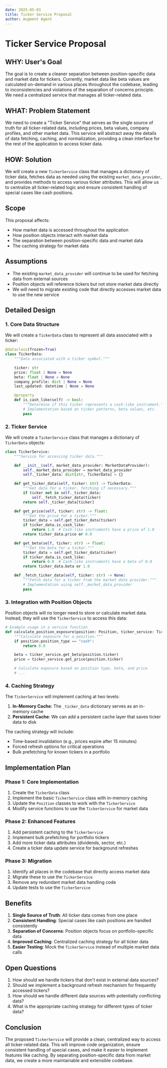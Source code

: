 ```yaml
---
date: 2025-05-03
title: Ticker Service Proposal
author: Augment Agent
---
```


# Ticker Service Proposal

## WHY: User's Goal

The goal is to create a cleaner separation between position-specific data and market data for tickers. Currently, market data like beta values are calculated on-demand in various places throughout the codebase, leading to inconsistencies and violations of the separation of concerns principle. We need a centralized service that manages all ticker-related data.

## WHAT: Problem Statement

We need to create a "Ticker Service" that serves as the single source of truth for all ticker-related data, including prices, beta values, company profiles, and other market data. This service will abstract away the details of data fetching, caching, and normalization, providing a clean interface for the rest of the application to access ticker data.

## HOW: Solution

We will create a new `TickerService` class that manages a dictionary of ticker data, fetches data as needed using the existing `market_data_provider`, and provides methods to access various ticker attributes. This will allow us to centralize all ticker-related logic and ensure consistent handling of special cases like cash positions.

## Scope

This proposal affects:
- How market data is accessed throughout the application
- How position objects interact with market data
- The separation between position-specific data and market data
- The caching strategy for market data

## Assumptions

- The existing `market_data_provider` will continue to be used for fetching data from external sources
- Position objects will reference tickers but not store market data directly
- We will need to migrate existing code that directly accesses market data to use the new service

## Detailed Design

### 1. Core Data Structure

We will create a `TickerData` class to represent all data associated with a ticker:

```python
@dataclass(frozen=True)
class TickerData:
    """Data associated with a ticker symbol."""

    ticker: str
    price: float | None = None
    beta: float | None = None
    company_profile: dict | None = None
    last_updated: datetime | None = None

    @property
    def is_cash_like(self) -> bool:
        """Determine if this ticker represents a cash-like instrument."""
        # Implementation based on ticker patterns, beta values, etc.
        pass
```

### 2. Ticker Service

We will create a `TickerService` class that manages a dictionary of `TickerData` objects:

```python
class TickerService:
    """Service for accessing ticker data."""

    def __init__(self, market_data_provider: MarketDataProvider):
        self._market_data_provider = market_data_provider
        self._ticker_data: dict[str, TickerData] = {}

    def get_ticker_data(self, ticker: str) -> TickerData:
        """Get data for a ticker, fetching if necessary."""
        if ticker not in self._ticker_data:
            self._fetch_ticker_data(ticker)
        return self._ticker_data[ticker]

    def get_price(self, ticker: str) -> float:
        """Get the price for a ticker."""
        ticker_data = self.get_ticker_data(ticker)
        if ticker_data.is_cash_like:
            return 1.0  # Cash-like instruments have a price of 1.0
        return ticker_data.price or 0.0

    def get_beta(self, ticker: str) -> float:
        """Get the beta for a ticker."""
        ticker_data = self.get_ticker_data(ticker)
        if ticker_data.is_cash_like:
            return 0.0  # Cash-like instruments have a beta of 0.0
        return ticker_data.beta or 1.0

    def _fetch_ticker_data(self, ticker: str) -> None:
        """Fetch data for a ticker from the market data provider."""
        # Implementation using self._market_data_provider
        pass
```

### 3. Integration with Position Objects

Position objects will no longer need to store or calculate market data. Instead, they will use the `TickerService` to access this data:

```python
# Example usage in a service function
def calculate_position_exposure(position: Position, ticker_service: TickerService) -> float:
    """Calculate exposure for a position."""
    if position.position_type == "cash":
        return 0.0

    beta = ticker_service.get_beta(position.ticker)
    price = ticker_service.get_price(position.ticker)

    # Calculate exposure based on position type, beta, and price
    # ...
```

### 4. Caching Strategy

The `TickerService` will implement caching at two levels:

1. **In-Memory Cache**: The `_ticker_data` dictionary serves as an in-memory cache
2. **Persistent Cache**: We can add a persistent cache layer that saves ticker data to disk

The caching strategy will include:
- Time-based invalidation (e.g., prices expire after 15 minutes)
- Forced refresh options for critical operations
- Bulk prefetching for known tickers in a portfolio

## Implementation Plan

### Phase 1: Core Implementation

1. Create the `TickerData` class
2. Implement the basic `TickerService` class with in-memory caching
3. Update the `Position` classes to work with the `TickerService`
4. Modify service functions to use the `TickerService` for market data

### Phase 2: Enhanced Features

1. Add persistent caching to the `TickerService`
2. Implement bulk prefetching for portfolio tickers
3. Add more ticker data attributes (dividends, sector, etc.)
4. Create a ticker data update service for background refreshes

### Phase 3: Migration

1. Identify all places in the codebase that directly access market data
2. Migrate these to use the `TickerService`
3. Remove any redundant market data handling code
4. Update tests to use the `TickerService`

## Benefits

1. **Single Source of Truth**: All ticker data comes from one place
2. **Consistent Handling**: Special cases like cash positions are handled consistently
3. **Separation of Concerns**: Position objects focus on portfolio-specific data
4. **Improved Caching**: Centralized caching strategy for all ticker data
5. **Easier Testing**: Mock the `TickerService` instead of multiple market data calls

## Open Questions

1. How should we handle tickers that don't exist in external data sources?
2. Should we implement a background refresh mechanism for frequently accessed tickers?
3. How should we handle different data sources with potentially conflicting data?
4. What is the appropriate caching strategy for different types of ticker data?

## Conclusion

The proposed `TickerService` will provide a clean, centralized way to access all ticker-related data. This will improve code organization, ensure consistent handling of special cases, and make it easier to implement features like caching. By separating position-specific data from market data, we create a more maintainable and extensible codebase.

